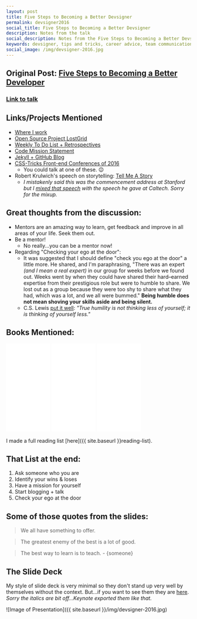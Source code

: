 ```yaml
---
layout: post
title: Five Steps to Becoming a Better Devsigner
permalink: devsigner2016
social_title: Five Steps to Becoming a Better Devsigner
description: Notes from the talk
social_description: Notes from the Five Steps to Becoming a Better Devsigner Presentation from Devsigner 2016 by Peter Ramsing
keywords: devsigner, tips and tricks, career advice, team communication
social_image: /img/devsigner-2016.jpg
---
```



## Original Post: [Five Steps to Becoming a Better Developer](http://peter.coffee/five-steps-to-becoming-a-better-developer.html)

### [Link to talk](https://www.devsignercon.com/conference/sessions/five-steps-becoming-better-devsigner)

## Links/Projects Mentioned
* [Where I work](http://www.naturalpoint.com/)
* [Open Source Project LostGrid](https://github.com/peterramsing/lost)
* [Weekly To Do List + Retrospectives](https://github.com/peterramsing/planning-goals)
* [Code Mission Statement](https://github.com/peterramsing/planning-goals/blob/master/mission.md)
* [Jekyll + GitHub Blog](https://github.com/peterramsing/peterramsing.github.io)
* [CSS-Tricks Front-end Conferences of 2016](https://css-tricks.com/2016-front-end-conferences/)
  - You could talk at one of these. 😉
* Robert Krulwich's speech on storytelling: [Tell Me A Story](http://www.radiolab.org/story/91852-tell-me-a-story/)
  * *I mistakenly said this was the commencement address at Stanford but I [mixed that speech](https://www.youtube.com/watch?v=MeW4XyJBevA) with the speech he gave at Caltech. Sorry for the mixup.*

## Great thoughts from the discussion:
* Mentors are an amazing way to learn, get feedback and improve in all areas of your life. Seek them out.
* Be a mentor!
  * No really...you can be a mentor now!
* Regarding "Checking your ego at the door":
  * It was suggested that I should define "check you ego at the door" a little more. He shared, and I'm paraphrasing, "There was an expert *(and I mean a real expert)* in our group for weeks before we found out. Weeks went by when they could have shared their hard–earned expertise from their prestigious role but were to humble to share. We lost out as a group because they were too shy to share what they had, which was a lot, and we all were bummed." **Being humble does not mean shoving your skills aside and being silent.**
  * C.S. Lewis [put it well](https://www.goodreads.com/quotes/201236-true-humility-is-not-thinking-less-of-yourself-it-is): *"True humility is not thinking less of yourself; it is thinking of yourself less."*

## Books Mentioned:
<iframe style="width:120px;height:240px;" marginwidth="0" marginheight="0" scrolling="no" frameborder="0" src="//ws-na.amazon-adsystem.com/widgets/q?ServiceVersion=20070822&OneJS=1&Operation=GetAdHtml&MarketPlace=US&source=ss&ref=as_ss_li_til&ad_type=product_link&tracking_id=peterramsin07-20&marketplace=amazon&region=US&placement=0988262509&asins=0988262509&linkId=37c9a5d6465f9e7d8eebebdb01f78021&show_border=true&link_opens_in_new_window=true"></iframe>

<iframe style="width:120px;height:240px;" marginwidth="0" marginheight="0" scrolling="no" frameborder="0" src="//ws-na.amazon-adsystem.com/widgets/q?ServiceVersion=20070822&OneJS=1&Operation=GetAdHtml&MarketPlace=US&source=ss&ref=as_ss_li_til&ad_type=product_link&tracking_id=peterramsin07-20&marketplace=amazon&region=US&placement=1419715844&asins=1419715844&linkId=3564a655e0e18c9e366ddd6d6222c8f4&show_border=true&link_opens_in_new_window=true"></iframe>

<iframe style="width:120px;height:240px;" marginwidth="0" marginheight="0" scrolling="no" frameborder="0" src="//ws-na.amazon-adsystem.com/widgets/q?ServiceVersion=20070822&OneJS=1&Operation=GetAdHtml&MarketPlace=US&source=ss&ref=as_ss_li_til&ad_type=product_link&tracking_id=peterramsin07-20&marketplace=amazon&region=US&placement=1457673371&asins=1457673371&linkId=ed6f60bfd298a92af3cd19a576296126&show_border=true&link_opens_in_new_window=true"></iframe>

I made a full reading list [here]({{ site.baseurl }}reading-list).

## That List at the end:
1. Ask someone who you are
2. Identify your wins & loses
3. Have a mission for yourself
4. Start blogging + talk
5. Check your ego at the door

## Some of those quotes from the slides:
> We all have something to offer.

> The greatest enemy of the best is a lot of good.

> The best way to learn is to teach. - {someone}

## The Slide Deck
My style of slide deck is very minimal so they don't stand up very well by themselves without the context. But...if you want to see them they are <a target="_blank" href="/static/talks/five-steps-devsigner-2016">here</a>. *Sorry the italics are bit off...Keynote exported them like that.*

![Image of Presentation]({{ site.baseurl }}/img/devsigner-2016.jpg)
